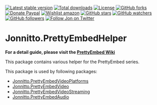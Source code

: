 [![Latest stable version]][packagist] [![Total downloads]][packagist] [![License]][packagist] [![GitHub forks]][fork] [![Donate Paypal]][paypal] [![Wishlist amazon]][amazon] [![GitHub stars]][stargazers] [![GitHub watchers]][subscription] [![GitHub followers]][followers] [![Follow Jon on Twitter]][twitter]

# Jonnitto.PrettyEmbedHelper

**For a detail guide, please visit the [PrettyEmbed Wiki](https://github.com/jonnitto/Jonnitto.PrettyEmbedHelper/wiki)**

This package contains various helper for the PrettyEmbed series.

This package is used by following packages:

- [Jonnitto.PrettyEmbedVideoPlatforms]
- [Jonnitto.PrettyEmbedVideo]
- [Jonnitto.PrettyEmbedVideoStreaming]
- [Jonnitto.PrettyEmbedAudio]

[packagist]: https://packagist.org/packages/jonnitto/prettyembedhelper
[latest stable version]: https://poser.pugx.org/jonnitto/prettyembedhelper/v/stable
[total downloads]: https://poser.pugx.org/jonnitto/prettyembedhelper/downloads
[license]: https://poser.pugx.org/jonnitto/prettyembedhelper/license
[github forks]: https://img.shields.io/github/forks/jonnitto/Jonnitto.PrettyEmbedHelper.svg?style=social&label=Fork
[donate paypal]: https://img.shields.io/badge/Donate-PayPal-yellow.svg
[wishlist amazon]: https://img.shields.io/badge/Wishlist-Amazon-yellow.svg
[amazon]: https://www.amazon.de/hz/wishlist/ls/2WPGORAVYF39B?&sort=default
[paypal]: https://www.paypal.me/Jonnitto/20eur
[github stars]: https://img.shields.io/github/stars/jonnitto/Jonnitto.PrettyEmbedHelper.svg?style=social&label=Stars
[github watchers]: https://img.shields.io/github/watchers/jonnitto/Jonnitto.PrettyEmbedHelper.svg?style=social&label=Watch
[github followers]: https://img.shields.io/github/followers/jonnitto.svg?style=social&label=Follow
[follow jon on twitter]: https://img.shields.io/twitter/follow/jonnitto.svg?style=social&label=Follow
[twitter]: https://twitter.com/jonnitto
[fork]: https://github.com/jonnitto/Jonnitto.PrettyEmbedHelper/fork
[stargazers]: https://github.com/jonnitto/Jonnitto.PrettyEmbedHelper/stargazers
[subscription]: https://github.com/jonnitto/Jonnitto.PrettyEmbedHelper/subscription
[followers]: https://github.com/jonnitto/followers
[jonnitto.prettyembedvideoplatforms]: https://github.com/jonnitto/Jonnitto.PrettyEmbedVideoPlatforms
[jonnitto.prettyembedvideo]: https://github.com/jonnitto/Jonnitto.PrettyEmbedVideo
[jonnitto.prettyembedvideostreaming]: https://github.com/jonnitto/Jonnitto.PrettyEmbedVideoStreaming
[jonnitto.prettyembedaudio]: https://github.com/jonnitto/Jonnitto.PrettyEmbedAudio
